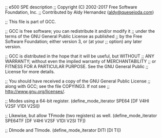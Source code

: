 ;; e500 SPE description
;; Copyright (C) 2002-2017 Free Software Foundation, Inc.
;; Contributed by Aldy Hernandez (aldy@quesejoda.com)

;; This file is part of GCC.

;; GCC is free software; you can redistribute it and/or modify it
;; under the terms of the GNU General Public License as published
;; by the Free Software Foundation; either version 3, or (at your
;; option) any later version.

;; GCC is distributed in the hope that it will be useful, but WITHOUT
;; ANY WARRANTY; without even the implied warranty of MERCHANTABILITY
;; or FITNESS FOR A PARTICULAR PURPOSE.  See the GNU General Public
;; License for more details.

;; You should have received a copy of the GNU General Public License
;; along with GCC; see the file COPYING3.  If not see
;; <http://www.gnu.org/licenses/>.

;; Modes using a 64-bit register.
(define_mode_iterator SPE64 [DF V4HI V2SF V1DI V2SI])

;; Likewise, but allow TFmode (two registers) as well.
(define_mode_iterator SPE64TF [DF V4HI V2SF V1DI V2SI TF])

;; DImode and TImode.
(define_mode_iterator DITI [DI TI])
